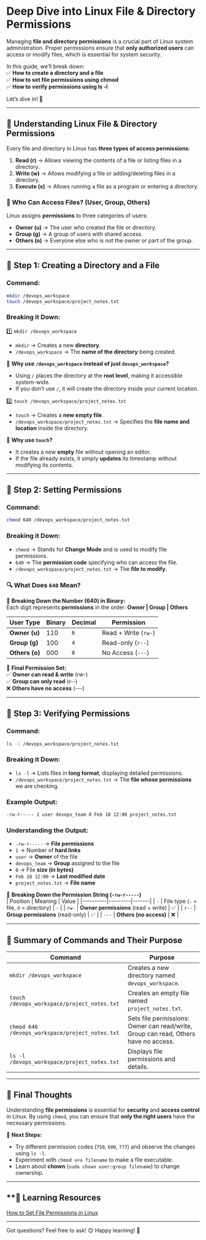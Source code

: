 # **Deep Dive into Linux File & Directory Permissions**  

Managing **file and directory permissions** is a crucial part of Linux system administration. Proper permissions ensure that **only authorized users** can access or modify files, which is essential for system security.  

In this guide, we’ll break down:  
✅ **How to create a directory and a file**  
✅ **How to set file permissions using chmod**  
✅ **How to verify permissions using ls -l**  

Let’s dive in! 🚀  

---

## **📌 Understanding Linux File & Directory Permissions**  

Every file and directory in Linux has **three types of access permissions**:  
1. **Read (r)** → Allows viewing the contents of a file or listing files in a directory.  
2. **Write (w)** → Allows modifying a file or adding/deleting files in a directory.  
3. **Execute (x)** → Allows running a file as a program or entering a directory.  

### **👥 Who Can Access Files? (User, Group, Others)**  
Linux assigns **permissions** to three categories of users:  
- **Owner (u)** → The user who created the file or directory.  
- **Group (g)** → A group of users with shared access.  
- **Others (o)** → Everyone else who is not the owner or part of the group.  

---

## **🔹 Step 1: Creating a Directory and a File**  

### **Command:**  
```bash
mkdir /devops_workspace
touch /devops_workspace/project_notes.txt
```  

### **Breaking it Down:**  
1️⃣ `mkdir /devops_workspace`  
- `mkdir` → Creates a new **directory**.  
- `/devops_workspace` → The **name of the directory** being created.  

📌 **Why use `/devops_workspace` instead of just `devops_workspace`?**  
- Using `/` places the directory at the **root level**, making it accessible system-wide.  
- If you don’t use `/`, it will create the directory inside your current location.  

2️⃣ `touch /devops_workspace/project_notes.txt`  
- `touch` → Creates a **new empty file**.  
- `/devops_workspace/project_notes.txt` → Specifies the **file name and location** inside the directory.  

📌 **Why use `touch`?**  
- It creates a new **empty** file without opening an editor.  
- If the file already exists, it simply **updates** its timestamp without modifying its contents.  

---

## **🔹 Step 2: Setting Permissions**  

### **Command:**  
```bash
chmod 640 /devops_workspace/project_notes.txt
```  

### **Breaking it Down:**  
- `chmod` → Stands for **Change Mode** and is used to modify file permissions.  
- `640` → The **permission code** specifying who can access the file.  
- `/devops_workspace/project_notes.txt` → The **file to modify**.  

### **🔍 What Does `640` Mean?**  

🔢 **Breaking Down the Number (640) in Binary:**  
Each digit represents **permissions** in the order: **Owner | Group | Others**  

| User Type | Binary | Decimal | Permission |
|-----------|--------|---------|------------|
| **Owner (u)** | 110 | `6` | Read + Write (`rw-`) |
| **Group (g)** | 100 | `4` | Read-only (`r--`) |
| **Others (o)** | 000 | `0` | No Access (`---`) |

📌 **Final Permission Set:**  
✅ **Owner can read & write** (rw-)  
✅ **Group can only read** (r--)  
❌ **Others have no access** (---)  

---

## **🔹 Step 3: Verifying Permissions**  

### **Command:**  
```bash
ls -l /devops_workspace/project_notes.txt
```  

### **Breaking it Down:**  
- `ls -l` → Lists files in **long format**, displaying detailed permissions.  
- `/devops_workspace/project_notes.txt` → The **file whose permissions** we are checking.  

### **Example Output:**  
```bash
-rw-r----- 1 user devops_team 0 Feb 10 12:00 project_notes.txt
```  

### **Understanding the Output:**  
- `-rw-r-----` → **File permissions**  
- `1` → Number of **hard links**  
- `user` → **Owner** of the file  
- `devops_team` → **Group** assigned to the file  
- `0` → File **size (in bytes)**  
- `Feb 10 12:00` → **Last modified date**  
- `project_notes.txt` → **File name**  

📌 **Breaking Down the Permission String (`-rw-r-----`)**  
| Position | Meaning | Value |
|----------|---------|-------|
| `-` | File type (`-` = file, `d` = directory) | `-` |
| `rw-` | **Owner permissions** (read + write) | ✅ |
| `r--` | **Group permissions** (read-only) | ✅ |
| `---` | **Others (no access)** | ❌ |

---

## **📌 Summary of Commands and Their Purpose**  

| **Command** | **Purpose** |
|------------|------------|
| `mkdir /devops_workspace` | Creates a new directory named `devops_workspace`. |
| `touch /devops_workspace/project_notes.txt` | Creates an empty file named `project_notes.txt`. |
| `chmod 640 /devops_workspace/project_notes.txt` | Sets file permissions: Owner can read/write, Group can read, Others have no access. |
| `ls -l /devops_workspace/project_notes.txt` | Displays file permissions and details. |

---

## **📌 Final Thoughts**  

Understanding **file permissions** is essential for **security** and **access control** in Linux. By using `chmod`, you can ensure that **only the right users** have the necessary permissions.  

🚀 **Next Steps:**  
- Try different permission codes (`750`, `600`, `777`) and observe the changes using `ls -l`.  
- Experiment with `chmod u+x filename` to make a file executable.  
- Learn about **chown** (`sudo chown user:group filename`) to change ownership.

---

## **📖 Learning Resources
[How to Set File Permissions in Linux](https://www.geeksforgeeks.org/set-file-permissions-linux/)

---

Got questions? Feel free to ask! 😊 Happy learning! 🎯
